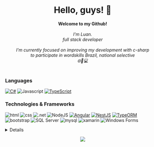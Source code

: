 <h1 align="center">Hello, guys! 👋</h1>

<p align="center">
    <b>Welcome to my Github!</b><br><br>
    <i>
        I'm Luan.<br>
        full stack developer<br><br>     
I'm currently focused on improving my development with c-sharp <br>
      to participate in wordskills Brazil, national selective <br>
        🌐📱💻
<br>
    </i><br>
    
   

### Languages

[![C#](https://img.shields.io/badge/C%23-black?style=for-the-badge&logo=c-sharp&logoColor=purple)](https://github.com/luan-honorio) 
![Javascript](https://img.shields.io/badge/JavaScript-black?style=for-the-badge&logo=javascript&logoColor=yelow)
[![TypeScript](https://img.shields.io/badge/TypeScript-black?style=for-the-badge&logo=typescript&logoColor=blue)](https://www.typescriptlang.org/)


### Technologies & Frameworks
![html](https://img.shields.io/badge/HTML-black?style=for-the-badge&logo=html5&logoColor=orange)
![css](https://img.shields.io/badge/CSS-black?&style=for-the-badge&logo=css3&logoColor=blue)
![.net](https://img.shields.io/badge/.NET-black?style=for-the-badge&logo=.net&logoColor=purple)
![NodeJS](https://img.shields.io/badge/node-black?style=for-the-badge&logo=Node.js&logoColor=green)
[![Angular](https://img.shields.io/badge/Angular-black?style=for-the-badge&logo=angular&logoColor=red)](https://angular.io/)
[![NestJS](https://img.shields.io/badge/NestJS-black?style=for-the-badge&logo=nestjs)](https://nestjs.com/)
[![TypeORM](https://img.shields.io/badge/TypeORM-black?style=for-the-badge&logo=typeorm)](https://typeorm.io/)
![bootstrap](https://img.shields.io/badge/Bootstrap-black?style=for-the-badge&logo=bootstrap&logoColor=purple)
![SQL Server](https://img.shields.io/badge/SQL_Server-black?style=for-the-badge&logo=microsoft-sql-server&logoColor=red)
![ mysql](https://img.shields.io/badge/MySQL-black?style=for-the-badge&logo=mysql&logoColor=blue)
![xamarin](https://img.shields.io/badge/Xamarin-black?style=for-the-badge&logo=xamarin&logoColor=blue)
![Windows Forms](https://img.shields.io/badge/Windows_Forms-black?style=for-the-badge&logo=windows&logoColor=grey)



<details>
<p align="center">
  <a href="https://github.com/luan-honorio">
    <img src="http://github-profile-summary-cards.vercel.app/api/cards/profile-details?username=luan-honorio&theme=transparent" />
  </a>
  <a href="https://github.com/luan-honorio">
    <img src="https://github-readme-streak-stats.herokuapp.com/?user=luan-honorio&hide_border=true&card_width=338&theme=transparent" />
  </a>
  <a href="https://github.com/luan-honorio">
    <img src="http://github-profile-summary-cards.vercel.app/api/cards/stats?username=luan-honorio&theme=transparent" />
  </a>
</p>
</details>

<p align="center">
  <a href="https://github.com/luan-honorio">
    <img src="https://komarev.com/ghpvc/?username=luan-honorio&color=red&style=flat)" />
  </a>
</p>

